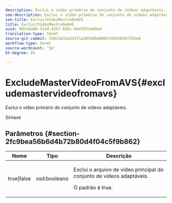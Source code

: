 ```yaml
---
description: Exclui o vídeo primário do conjunto de vídeos adaptáveis.
seo-description: Exclui o vídeo primário do conjunto de vídeos adaptáveis.
seo-title: ExcluirVídeoMestreDeAVS
title: ExcluirVídeoMestreDeAVS
uuid: 883c6ab0-314d-4257-82bc-0447031e68a4
translation-type: tm+mt
source-git-commit: 55015831ed1971a305ddbd8085c95626507355e0
workflow-type: tm+mt
source-wordcount: '52'
ht-degree: 0%

---
```



# ExcludeMasterVideoFromAVS{#excludemastervideofromavs}

Exclui o vídeo primário do conjunto de vídeos adaptáveis.

Sintaxe

## Parâmetros {#section-2fc9bea56b6d4b72b80d4f04c5f9b862}

<table id="table_04100BB8ABD84EF68B0A7CE3AD946414"> 
 <thead> 
  <tr> 
   <th colname="col1" class="entry"> Nome </th> 
   <th colname="col2" class="entry"> Tipo </th> 
   <th colname="col3" class="entry"> Descrição </th> 
  </tr> 
 </thead>
 <tbody> 
  <tr> 
   <td colname="col1"> <span class="codeph"> true|false</span> </td> 
   <td colname="col2"> <span class="codeph"> xsd:booleano</span> </td> 
   <td colname="col3"> <p>Exclui o arquivo de vídeo principal do conjunto de vídeos adaptáveis. </p> <p>O padrão é true. </p> </td> 
  </tr> 
 </tbody> 
</table>

